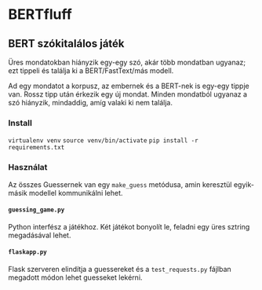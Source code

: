 # BERTfluff

## BERT szókitalálos játék

Üres mondatokban hiányzik egy-egy szó, akár több mondatban ugyanaz; ezt tippeli és találja ki a BERT/FastText/más modell.

Ad egy mondatot a korpusz, az embernek és a BERT-nek is egy-egy tippje van. Rossz tipp után érkezik egy új mondat.
Minden mondatból ugyanaz a szó hiányzik, mindaddig, amíg valaki ki nem találja.

### Install

`virtualenv venv`
`source venv/bin/activate`
`pip install -r requirements.txt`

### Használat

Az összes Guessernek van egy `make_guess` metódusa, amin keresztül egyik-másik modellel kommunikálni lehet.

#### `guessing_game.py`
Python interfész a játékhoz. Két játékot bonyolít le, feladni egy üres sztring megadásával lehet.

#### `flaskapp.py`
Flask szerveren elindítja a guessereket és a `test_requests.py` fájlban megadott módon lehet guesseket lekérni.

